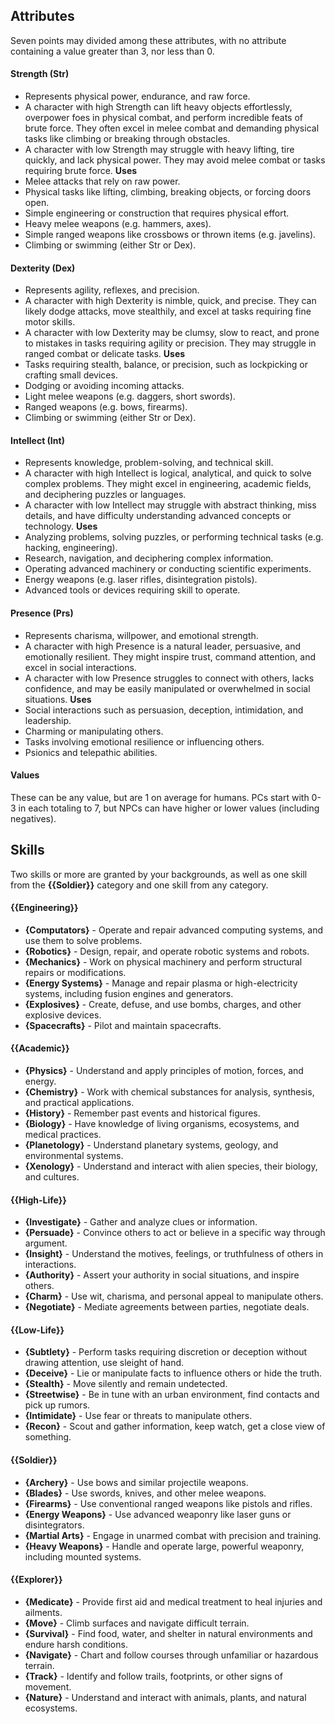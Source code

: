 ## Attributes
Seven points may divided among these attributes, with no attribute containing a value greater than 3, nor less than 0.
#### Strength (Str)
- Represents physical power, endurance, and raw force.
- A character with high Strength can lift heavy objects effortlessly, overpower foes in physical combat, and perform incredible feats of brute force. They often excel in melee combat and demanding physical tasks like climbing or breaking through obstacles.
- A character with low Strength may struggle with heavy lifting, tire quickly, and lack physical power. They may avoid melee combat or tasks requiring brute force.
**Uses**
- Melee attacks that rely on raw power.
- Physical tasks like lifting, climbing, breaking objects, or forcing doors open.
- Simple engineering or construction that requires physical effort.
- Heavy melee weapons (e.g. hammers, axes).
- Simple ranged weapons like crossbows or thrown items (e.g. javelins).
- Climbing or swimming (either Str or Dex).
#### Dexterity (Dex)
- Represents agility, reflexes, and precision.
- A character with high Dexterity is nimble, quick, and precise. They can likely dodge attacks, move stealthily, and excel at tasks requiring fine motor skills.
- A character with low Dexterity may be clumsy, slow to react, and prone to mistakes in tasks requiring agility or precision. They may struggle in ranged combat or delicate tasks.
**Uses**
- Tasks requiring stealth, balance, or precision, such as lockpicking or crafting small devices.
- Dodging or avoiding incoming attacks.
- Light melee weapons (e.g. daggers, short swords).
- Ranged weapons (e.g. bows, firearms).
- Climbing or swimming (either Str or Dex).
#### Intellect (Int)
- Represents knowledge, problem-solving, and technical skill.
- A character with high Intellect is logical, analytical, and quick to solve complex problems. They might excel in engineering, academic fields, and deciphering puzzles or languages.
- A character with low Intellect may struggle with abstract thinking, miss details, and have difficulty understanding advanced concepts or technology.
**Uses**
- Analyzing problems, solving puzzles, or performing technical tasks (e.g. hacking, engineering).
- Research, navigation, and deciphering complex information.
- Operating advanced machinery or conducting scientific experiments.
- Energy weapons (e.g. laser rifles, disintegration pistols).
- Advanced tools or devices requiring skill to operate.
#### Presence (Prs)
- Represents charisma, willpower, and emotional strength.
- A character with high Presence is a natural leader, persuasive, and emotionally resilient. They might inspire trust, command attention, and excel in social interactions.
- A character with low Presence struggles to connect with others, lacks confidence, and may be easily manipulated or overwhelmed in social situations.
**Uses**
- Social interactions such as persuasion, deception, intimidation, and leadership.
- Charming or manipulating others.
- Tasks involving emotional resilience or influencing others.
- Psionics and telepathic abilities.
#### Values
These can be any value, but are 1 on average for humans. PCs start with 0-3 in each totaling to 7, but NPCs can have higher or lower values (including negatives).
## Skills
Two skills or more are granted by your backgrounds, as well as one skill from the **{{Soldier}}** category and one skill from any category.
#### {{Engineering}}
- **{Computators}** - Operate and repair advanced computing systems, and use them to solve problems.
- **{Robotics}** - Design, repair, and operate robotic systems and robots.
- **{Mechanics}** - Work on physical machinery and perform structural repairs or modifications.
- **{Energy Systems}** - Manage and repair plasma or high-electricity systems, including fusion engines and generators.
- **{Explosives}** - Create, defuse, and use bombs, charges, and other explosive devices.
- **{Spacecrafts}** - Pilot and maintain spacecrafts.
#### {{Academic}}
- **{Physics}** - Understand and apply principles of motion, forces, and energy.
- **{Chemistry}** - Work with chemical substances for analysis, synthesis, and practical applications.
- **{History}** - Remember past events and historical figures.
- **{Biology}** - Have knowledge of living organisms, ecosystems, and medical practices.
- **{Planetology}** - Understand planetary systems, geology, and environmental systems.
- **{Xenology}** - Understand and interact with alien species, their biology, and cultures.
#### {{High-Life}}
- **{Investigate}** - Gather and analyze clues or information.
- **{Persuade}** - Convince others to act or believe in a specific way through argument.
- **{Insight}** - Understand the motives, feelings, or truthfulness of others in interactions.
- **{Authority}** - Assert your authority in social situations, and inspire others.
- **{Charm}** - Use wit, charisma, and personal appeal to manipulate others.
- **{Negotiate}** - Mediate agreements between parties, negotiate deals.
#### {{Low-Life}}
- **{Subtlety}** - Perform tasks requiring discretion or deception without drawing attention, use sleight of hand.
- **{Deceive}** - Lie or manipulate facts to influence others or hide the truth.
- **{Stealth}** - Move silently and remain undetected.
- **{Streetwise}** - Be in tune with an urban environment, find contacts and pick up rumors.
- **{Intimidate}** - Use fear or threats to manipulate others.
- **{Recon}** - Scout and gather information, keep watch, get a close view of something.
#### {{Soldier}}
- **{Archery}** - Use bows and similar projectile weapons.
- **{Blades}** - Use swords, knives, and other melee weapons.
- **{Firearms}** - Use conventional ranged weapons like pistols and rifles.
- **{Energy Weapons}** - Use advanced weaponry like laser guns or disintegrators.
- **{Martial Arts}** - Engage in unarmed combat with precision and training.
- **{Heavy Weapons}** - Handle and operate large, powerful weaponry, including mounted systems.
#### {{Explorer}}
- **{Medicate}** - Provide first aid and medical treatment to heal injuries and ailments.
- **{Move}** - Climb surfaces and navigate difficult terrain.
- **{Survival}** - Find food, water, and shelter in natural environments and endure harsh conditions.
- **{Navigate}** - Chart and follow courses through unfamiliar or hazardous terrain.
- **{Track}** - Identify and follow trails, footprints, or other signs of movement.
- **{Nature}** - Understand and interact with animals, plants, and natural ecosystems.
